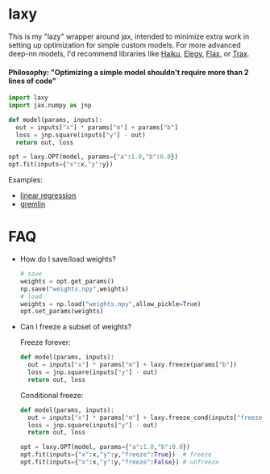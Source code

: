 # laxy
This is my "lazy" wrapper around jax, intended to minimize extra work in setting up optimization for simple custom models. For more advanced deep-nn models, I'd recommend libraries like [Haiku](https://github.com/deepmind/dm-haiku), [Elegy](https://github.com/poets-ai/elegy), [Flax](https://github.com/google/flax), or [Trax](https://github.com/google/trax).

#### Philosophy: "Optimizing a simple model shouldn't require more than 2 lines of code"
```python
import laxy
import jax.numpy as jnp

def model(params, inputs):
  out = inputs["x"] * params["m"] + params["b"]
  loss = jnp.square(inputs["y"] - out)
  return out, loss

opt = laxy.OPT(model, params={"a":1.0,"b":0.0})
opt.fit(inputs={"x":x,"y":y})
```

Examples:
* [linear regression](https://colab.research.google.com/github/sokrypton/laxy/blob/main/laxy_example.ipynb)
* [gremlin](https://colab.research.google.com/github/sokrypton/laxy/blob/main/gremlin_jax.ipynb)

# FAQ
* How do I save/load weights?
  ```python
  # save
  weights = opt.get_params()
  np.save("weights.npy",weights)
  # load
  weights = np.load("weights.npy",allow_pickle=True)
  opt.set_params(weights)
  ```
* Can I freeze a subset of weights?

  Freeze forever:
  ```python
  def model(params, inputs):
    out = inputs["x"] * params["m"] + laxy.freeze(params["b"])
    loss = jnp.square(inputs["y"] - out)
    return out, loss
  ```

  Conditional freeze:
  ```python
  def model(params, inputs):
    out = inputs["x"] * params["m"] + laxy.freeze_cond(inputs["freeze"],params["b"])
    loss = jnp.square(inputs["y"] - out)
    return out, loss

  opt = laxy.OPT(model, params={"a":1.0,"b":0.0})
  opt.fit(inputs={"x":x,"y":y,"freeze":True})  # freeze
  opt.fit(inputs={"x":x,"y":y,"freeze":False}) # unfreeze
  ```
